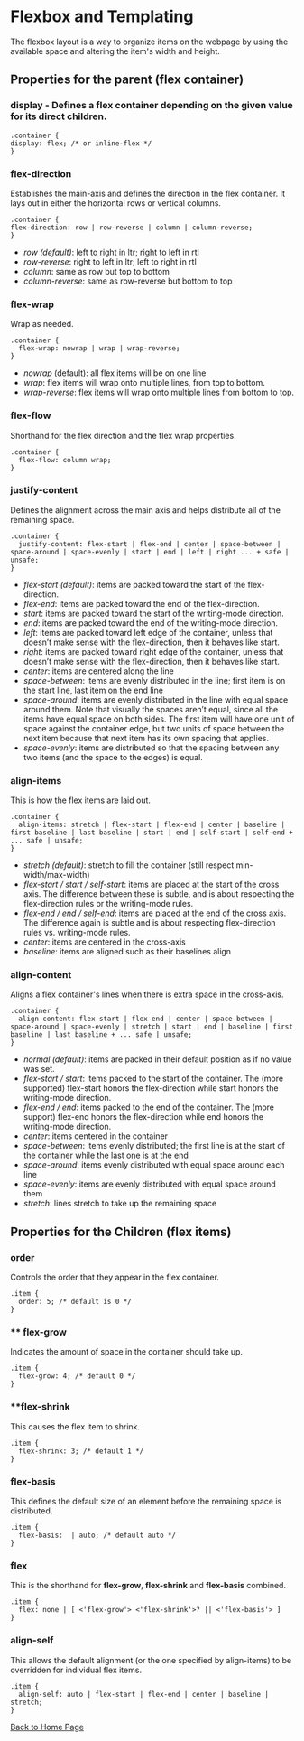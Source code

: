   # Flexbox and Templating

  The flexbox layout is a way to organize items on the webpage by using the available space and altering the item's width and height.   

  ## Properties for the parent (flex container)

  ### **display** - Defines a flex container depending on the given value for its direct children.

  ```
  .container {
  display: flex; /* or inline-flex */
  }
  ```
  ### **flex-direction**
  Establishes the main-axis and defines the direction in the flex container. It lays out in either the horizontal rows or vertical columns.

  ```
  .container {
  flex-direction: row | row-reverse | column | column-reverse;
  }
  ```

- *row (default)*: left to right in ltr; right to left in rtl
- *row-reverse*: right to left in ltr; left to right in rtl
- *column*: same as row but top to bottom
- *column-reverse*: same as row-reverse but bottom to top

### **flex-wrap** 
Wrap as needed.

```
.container {
  flex-wrap: nowrap | wrap | wrap-reverse;
}
```

- *nowrap* (default): all flex items will be on one line
- *wrap*: flex items will wrap onto multiple lines, from top to bottom.
- *wrap-reverse*: flex items will wrap onto multiple lines from bottom to top.

### **flex-flow**
Shorthand for the flex direction and the flex wrap properties. 

```
.container {
  flex-flow: column wrap;
}
```
### **justify-content**
Defines the alignment across the main axis and helps distribute all of the remaining space.

```
.container {
  justify-content: flex-start | flex-end | center | space-between | space-around | space-evenly | start | end | left | right ... + safe | unsafe;
}
```

- *flex-start (default)*: items are packed toward the start of the flex-direction.
- *flex-end*: items are packed toward the end of the flex-direction.
- *start*: items are packed toward the start of the writing-mode direction.
- *end*: items are packed toward the end of the writing-mode direction.
- *left*: items are packed toward left edge of the container, unless that doesn’t make sense with the flex-direction, then it behaves like start.
- *right*: items are packed toward right edge of the container, unless that doesn’t make sense with the flex-direction, then it behaves like start.
- *center*: items are centered along the line
- *space-between*: items are evenly distributed in the line; first item is on the start line, last item on the end line
- *space-around*: items are evenly distributed in the line with equal space around them. Note that visually the spaces aren’t equal, since all the items have equal space on both sides. The first item will have one unit of space against the container edge, but two units of space between the next item because that next item has its own spacing that applies.
- *space-evenly*: items are distributed so that the spacing between any two items (and the space to the edges) is equal.

### align-items
This is how the flex items are laid out.

```
.container {
  align-items: stretch | flex-start | flex-end | center | baseline | first baseline | last baseline | start | end | self-start | self-end + ... safe | unsafe;
}
```

- *stretch (default)*: stretch to fill the container (still respect min-width/max-width)
- *flex-start / start / self-start*: items are placed at the start of the cross axis. The difference between these is subtle, and is about respecting the flex-direction rules or the writing-mode rules.
- *flex-end / end / self-end*: items are placed at the end of the cross axis. The difference again is subtle and is about respecting flex-direction rules vs. writing-mode rules.
- *center*: items are centered in the cross-axis
- *baseline*: items are aligned such as their baselines align

### **align-content**
Aligns a flex container's lines when there is extra space in the cross-axis.

```
.container {
  align-content: flex-start | flex-end | center | space-between | space-around | space-evenly | stretch | start | end | baseline | first baseline | last baseline + ... safe | unsafe;
}
```
- *normal (default)*: items are packed in their default position as if no value was set.
- *flex-start / start*: items packed to the start of the container. The (more supported) flex-start honors the flex-direction while start honors the writing-mode direction.
- *flex-end / end*: items packed to the end of the container. The (more support) flex-end honors the flex-direction while end honors the writing-mode direction.
- *center*: items centered in the container
- *space-between*: items evenly distributed; the first line is at the start of the container while the last one is at the end
- *space-around*: items evenly distributed with equal space around each line
- *space-evenly*: items are evenly distributed with equal space around them
- *stretch*: lines stretch to take up the remaining space

## Properties for the Children (flex items)

### **order**
Controls the order that they appear in the flex container.

```
.item {
  order: 5; /* default is 0 */
}
```
### ** flex-grow
Indicates the amount of space in the container should take up.

```
.item {
  flex-grow: 4; /* default 0 */
}
```
### **flex-shrink
This causes the flex item to shrink.

```
.item {
  flex-shrink: 3; /* default 1 */
}
```

### **flex-basis**
This defines the default size of an element before the remaining space is distributed.

```
.item {
  flex-basis:  | auto; /* default auto */
}
```
### **flex**
This is the shorthand for **flex-grow**, **flex-shrink** and **flex-basis** combined.

```
.item {
  flex: none | [ <'flex-grow'> <'flex-shrink'>? || <'flex-basis'> ]
}
```

### **align-self**
This allows the default alignment (or the one specified by align-items) to be overridden for individual flex items.

```
.item {
  align-self: auto | flex-start | flex-end | center | baseline | stretch;
}
```

[Back to Home Page](https://kmangub.github.io/reading-notes-master/)
